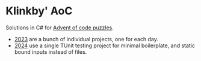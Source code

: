 # Klinkby' AoC

Solutions in C# for [Advent of code puzzles](https://adventofcode.com/).

- [2023](src/2023) are a bunch of individual projects, one for each day.
- [2024](src/2024) use a single TUnit testing project for minimal boilerplate, and static bound inputs instead of files.